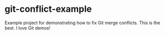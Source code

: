 # git-conflict-example
Example project for demonstrating how to fix Git merge conflicts.
This is the best.
I love Git demos!